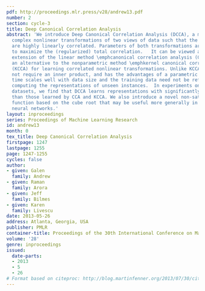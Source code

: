 ```yaml
---
pdf: http://proceedings.mlr.press/v28/andrew13.pdf
number: 2
section: cycle-3
title: Deep Canonical Correlation Analysis
abstract: 'We introduce Deep Canonical Correlation Analysis (DCCA), a method to learn
  complex nonlinear transformations of two views of data such that the resulting representations
  are highly linearly correlated. Parameters of both transformations are jointly learned
  to maximize the (regularized) total correlation.   It can be viewed as a nonlinear
  extension of the linear method \emphcanonical correlation analysis (CCA).  It is
  an alternative to the nonparametric method \emphkernel canonical correlation analysis
  (KCCA) for learning correlated nonlinear transformations. Unlike KCCA, DCCA does
  not require an inner product, and has the advantages of a parametric method: training
  time scales well with data size and the training data need not be referenced when
  computing the representations of unseen instances.  In experiments on two real-world
  datasets, we find that DCCA learns representations with significantly higher correlation
  than those learned by CCA and KCCA. We also introduce a novel non-saturating sigmoid
  function based on the cube root that may be useful more generally in feedforward
  neural networks.'
layout: inproceedings
series: Proceedings of Machine Learning Research
id: andrew13
month: 0
tex_title: Deep Canonical Correlation Analysis
firstpage: 1247
lastpage: 1255
page: 1247-1255
cycles: false
author:
- given: Galen
  family: Andrew
- given: Raman
  family: Arora
- given: Jeff
  family: Bilmes
- given: Karen
  family: Livescu
date: 2013-05-26
address: Atlanta, Georgia, USA
publisher: PMLR
container-title: Proceedings of the 30th International Conference on Machine Learning
volume: '28'
genre: inproceedings
issued:
  date-parts:
  - 2013
  - 5
  - 26
# Format based on citeproc: http://blog.martinfenner.org/2013/07/30/citeproc-yaml-for-bibliographies/
---
```


